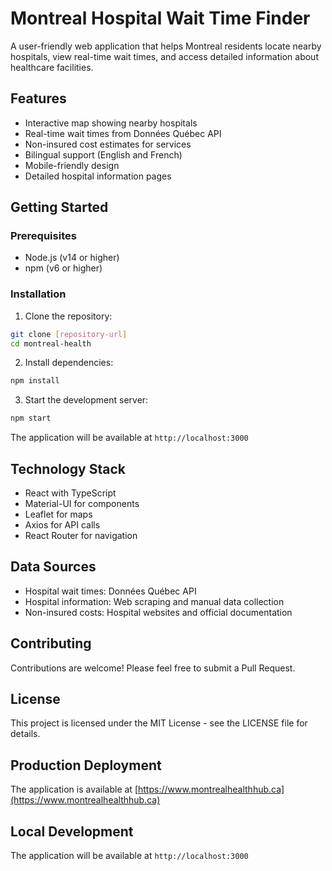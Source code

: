 # Montreal Hospital Wait Time Finder

A user-friendly web application that helps Montreal residents locate nearby hospitals, view real-time wait times, and access detailed information about healthcare facilities.

## Features

- Interactive map showing nearby hospitals
- Real-time wait times from Données Québec API
- Non-insured cost estimates for services
- Bilingual support (English and French)
- Mobile-friendly design
- Detailed hospital information pages

## Getting Started

### Prerequisites

- Node.js (v14 or higher)
- npm (v6 or higher)

### Installation

1. Clone the repository:
```bash
git clone [repository-url]
cd montreal-health
```

2. Install dependencies:
```bash
npm install
```

3. Start the development server:
```bash
npm start
```

The application will be available at `http://localhost:3000`

## Technology Stack

- React with TypeScript
- Material-UI for components
- Leaflet for maps
- Axios for API calls
- React Router for navigation

## Data Sources

- Hospital wait times: Données Québec API
- Hospital information: Web scraping and manual data collection
- Non-insured costs: Hospital websites and official documentation

## Contributing

Contributions are welcome! Please feel free to submit a Pull Request.

## License

This project is licensed under the MIT License - see the LICENSE file for details.

## Production Deployment
The application is available at [https://www.montrealhealthhub.ca](https://www.montrealhealthhub.ca)

## Local Development
The application will be available at `http://localhost:3000` 